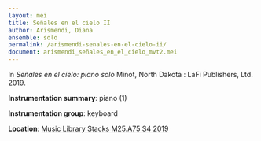 ```yaml
---
layout: mei
title: Señales en el cielo II
author: Arismendi, Diana
ensemble: solo
permalink: /arismendi-senales-en-el-cielo-ii/
document: arismendi_señales_en_el_cielo_mvt2.mei
---
```


In *Señales en el cielo: piano solo* Minot, North Dakota : LaFi Publishers, Ltd. 2019.

**Instrumentation summary**: piano (1)

**Instrumentation group**: keyboard

**Location**: <a href="https://tufts.primo.exlibrisgroup.com/permalink/01TUN_INST/1kc9gia/alma991018415144903851" target="_blank">Music Library Stacks M25.A75 S4 2019</a>